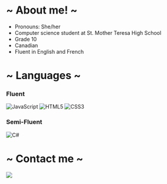 # ~ About me! ~
- Pronouns: She/her
- Computer science student at St. Mother Teresa High School
- Grade 10
- Canadian
- Fluent in English and French

# ~ Languages ~
### Fluent 
![JavaScript](https://img.shields.io/badge/javascript-%23323330.svg?style=for-the-badge&logo=javascript&logoColor=%23F7DF1E)
![HTML5](https://img.shields.io/badge/html5-%23E34F26.svg?style=for-the-badge&logo=html5&logoColor=white)
![CSS3](https://img.shields.io/badge/css3-%231572B6.svg?style=for-the-badge&logo=css3&logoColor=white)
### Semi-Fluent
![C#](https://img.shields.io/badge/c%23-%23239120.svg?style=for-the-badge&logo=c-sharp&logoColor=white)

# ~ Contact me ~
<a href="mailto:hammelzaida@gmail.com?subject=%20"><img src="https://img.shields.io/badge/gmail-%23D14836.svg?&style=for-the-badge&logo=gmail&logoColor=white" /></a>&nbsp;&nbsp;&nbsp;&nbsp;

